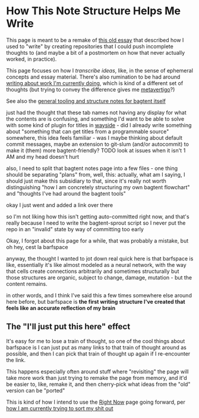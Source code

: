 # How This Note Structure Helps Me Write

This page is meant to be a remake of [this old essay][how-i-roll writing.md] that described how I used to "write" by creating repositories that I could push incomplete thoughts to (and maybe a bit of a postmortem on how that never actually worked, in practice).

[how-i-roll writing.md]: h00xd-2x82q-4jbkb-tg7aj-7p648

This page focuses on how I *transcribe ideas*, like, in the sense of ephemeral concepts and essay material. There's also rumination to be had around [writing about work I'm currently doing][how I to do], which is kind of a different set of thoughts (but trying to convey the difference gives me [metavertigo][]?)

[how I to do]: ydct3-s9y9z-8g8qr-rd0rt-wezm4
[metavertigo]: 7vrfz-hc1hv-1pbx4-0ahfb-eq1wr

See also the [general tooling and structure notes for bagtent itself](q80bh-jwx0p-rfbtm-09j3w-2vnr3)

just had the thought that these tab names not having any display for what the contents are is confusing, and something I'd want to be able to solve with some kind of plugin for titles in [wayside][] - did I already write something about "something that can get titles from a programmable source" somewhere, this idea feels familiar - was I maybe thinking about default commit messages, maybe an extension to git-slum (and/or autocommit) to make it (them) more bagtent-friendly? TODO look at issues when it isn't 1 AM and my head doesn't hurt

[wayside]: 46qjk-agdzr-a58ez-vypmf-3hxay

also, I need to split that bagtent notes page into a few files - one thing should be separating "plans" from, well, this: actually, what am I saying, I should just make this subsidiary to that, since it's really not worth distinguishing "how I am concretely structuring my own bagtent flowchart" and "thoughts I've had around the bagtent tools"

okay I just went and added a link over there

so I'm not liking how this isn't getting auto-committed right now, and that's really because I need to write the bagtent-sprout script so I never put the repo in an "invalid" state by way of committing too early

Okay, I forgot about this page for a while, that was probably a mistake, but oh hey, cest la barfspace

anyway, the thought I wanted to jot down real quick here is that barfspace is like, essentially it's like almost modeled as a neural network, with the way that cells create connections arbitrarily and sometimes structurally but those structures are organic, subject to change, damage, mutation - but the content remains.

in other words, and I think I've said this a few times somewhere else around here before, but barfspace is **the first writing structure I've created that feels like an accurate reflection of my brain**

## The "I'll just put this here" effect

It's easy for me to lose a train of thought, so one of the cool things about barfspace is I can just put as many links to that train of thought around as possible, and then I can pick that train of thought up again if I re-encounter the link.

This happens especially often around stuff where "revisiting" the page will take more work than just trying to remake the page from memory, and it'd be easier to, like, remake it, and then cherry-pick what ideas from the "old" version can be "ported"

This is kind of how I intend to use the [Right Now][] page going forward, per [how I am currently trying to sort my shit out][GYST]

[GYST]: 3pgfc-7y2qe-xx9kp-q3y1z-1gnca
[Right Now]: 84grq-16d12-65bj6-m6bt5-s1h4a
